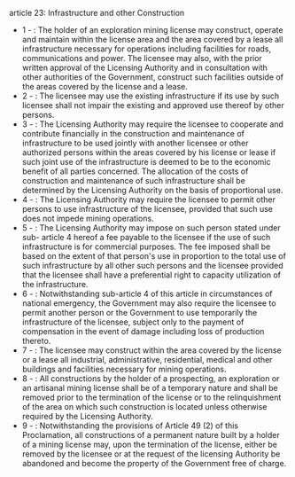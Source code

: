 article 23: Infrastructure and other Construction 

<ul>
			<li>1 - : The holder of an exploration mining license may construct, operate and maintain within the license area and the area covered by a lease all infrastructure necessary for operations including facilities for roads, communications and power. The licensee may also, with the prior written approval of the Licensing Authority and in consultation with other authorities of the Government, construct such facilities outside of the areas covered by the license and a lease. <ul>
			</ul></li>			<li>2 - : The licensee may use the existing infrastructure if its use by such licensee shall not impair the existing and approved use thereof by other persons. <ul>
			</ul></li>			<li>3 - : The Licensing Authority may require the licensee to cooperate and contribute financially in the construction and maintenance of infrastructure to be used jointly with another licensee or other authorized persons within the areas covered by his license or lease if such joint use of the infrastructure is deemed to be to the economic benefit of all parties concerned. The allocation of the costs of construction and maintenance of such infrastructure shall be determined by the Licensing Authority on the basis of proportional use. <ul>
			</ul></li>			<li>4 - : The Licensing Authority may require the licensee to permit other persons to use infrastructure of the licensee, provided that such use does not impede mining operations. <ul>
			</ul></li>			<li>5 - : The Licensing Authority may impose on such person stated under sub- article 4 hereof a fee payable to the licensee if the use of such infrastructure is for commercial purposes. The fee imposed shall be based on the extent of that person&#39;s use in proportion to the total use of such infrastructure by all other such persons and the licensee provided that the licensee shall have a preferential right to capacity utilization of the infrastructure. <ul>
			</ul></li>			<li>6 - : Notwithstanding sub-article 4 of this article in circumstances of national emergency, the Government may also require the licensee to permit another person or the Government to use temporarily the infrastructure of the licensee, subject only to the payment of compensation in the event of damage including loss of production thereto. <ul>
			</ul></li>			<li>7 - : The licensee may construct within the area covered by the license or a lease all industrial, administrative, residential, medical and other buildings and facilities necessary for mining operations. <ul>
			</ul></li>			<li>8 - : All constructions by the holder of a prospecting, an exploration or an artisanal mining license shall be of a temporary nature and shall be removed prior to the termination of the license or to the relinquishment of the area on which such construction is located unless otherwise required by the Licensing Authority. <ul>
			</ul></li>			<li>9 - : Notwithstanding the provisions of Article 49 (2) of this Proclamation, all constructions of a permanent nature built by a holder of a mining license may, upon the termination of the license, either be removed by the licensee or at the request of the licensing Authority be abandoned and become the property of the Government free of charge. <ul>
			</ul></li></ul>